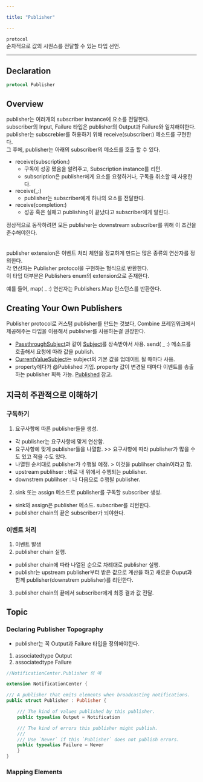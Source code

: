 ```yaml
--- 

title: "Publisher"

---
```


`protocol`  
순차적으로 값의 시퀀스를 전달할 수 있는 타입 선언.

---

## Declaration

``` swift
protocol Publisher
```

## Overview

publisher는 여러개의 subscriber instance에 요소를 전달한다.  
subscriber의 Input, Failure 타입은 publisher의 Output과 Failure와 일치해야한다.
publisher는 subscrebier를 허용하기 위해 receive(subscriber:) 메소드를 구현한다.  
그 후에, publisher는 아래의 subscriber의 메소드를 호출 할 수 있다. 

* receive(subscription:)
    * 구독이 성공 됐음을 알려주고, Subscription instance를 리턴.
    * subscription은 publisher에게 요소를 요청하거나, 구독을 취소할 때 사용한다. 
* receive(_:)
    * publisher는 subscriber에게 하나의 요소를 전달한다.
* receive(completion:)
    * 성공 혹은 실패고 publishing이 끝났다고 subscriber에게 알린다.

정상적으로 동작하려면 모든 publisher는 downstream subscriber를 위해 이 조건을 준수해야한다.  
<br><br>
publisher extension은 이벤트 처리 체인을 정교하게 만드는 많은 종류의 연산자를 정의한다.  
각 연산자는 Publisher protocol을 구현하는 형식으로 반환한다.  
이 타입 대부분은  Publishers enum의 extension으로 존재한다.  

예를 들어, map( _ :) 연산자는 Publishers.Map 인스턴스를 반환한다. 

## Creating Your Own Publishers

Publisher protocol로 커스텀 publisher를 만드는 것보다, Combine 프레임워크에서 제공해주는 타입을 이용해서 publisher를 사용하는걸 권장한다.  
* [PassthroughSubject](https://developer.apple.com/documentation/combine/passthroughsubject)과 같이 [Subject](https://developer.apple.com/documentation/combine/subject)를 상속받아서 사용. send( _ :) 메소드를 호출해서 요청에 따라 값을 publish.
* [CurrentValueSubject](https://developer.apple.com/documentation/combine/currentvaluesubject)는 subject의 기본 값을 업데이트 될 때마다 사용.
* property에다가 @Published 기입. property 값이 변경될 때마다 이벤트를 송출하는 publisher 획득 가능. [Published](https://developer.apple.com/documentation/combine/published) 참고.

## 지극히 주관적으로 이해하기

### 구독하기

1. 요구사항에 따른 publisher들을 생성.
* 각 publisher는 요구사항에 맞게 연산함.
* 요구사항에 맞게 publisher들을 나열함. >> 요구사항에 따라 publisher가 많을 수도 있고 적을 수도 있다.
* 나열된 순서대로 publisher가 수행될 예정. > 이것을 publihser chain이라고 함.
* upstream publihser : 바로 내 위에서 수행되는 publisher.
* downstrem publihser : 나 다음으로 수행될 publisher.
2. sink 또는 assign 메소드로 publisher를 구독할 subscriber 생성.
* sink와 assign은 publisher 메소드. subscriber를 리턴한다.
* publisher chain의 끝은 subscriber가 되야한다.

### 이벤트 처리

1. 이벤트 발생
2. publisher chain 실행.
* publisher chain에 따라 나열된 순으로 차례대로 publisher 실행.
* publishr는 upstream publisher부터 받은 값으로 계산을 하고 새로운 Ouput과 함께 publisher(downstrem publisher)를 리턴한다.
3. publisher chain의 끝에서 subscriber에게 최종 결과 값 전달.


## Topic

### Declaring Publisher Topography

* publisher는 꼭 Output과 Failure 타입을 정의해야한다.

1. associatedtype Output
2. associatedtype Failure

``` swift
//NotificationCenter.Publisher 의 예

extension NotificationCenter {

/// A publisher that emits elements when broadcasting notifications.
public struct Publisher : Publisher {

    /// The kind of values published by this publisher.
    public typealias Output = Notification

    /// The kind of errors this publisher might publish.
    ///
    /// Use `Never` if this `Publisher` does not publish errors.
    public typealias Failure = Never
    }
}
```

### Mapping Elements

